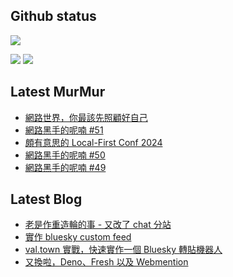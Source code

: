 ## Github status

![](http://github-profile-summary-cards.vercel.app/api/cards/profile-details?username=siygle&theme=default)

![](http://github-profile-summary-cards.vercel.app/api/cards/stats?username=siygle&theme=default)
![](http://github-profile-summary-cards.vercel.app/api/cards/productive-time?username=siygle&theme=default&utcOffset=8)

## Latest MurMur

<!-- CHAT-POST-LIST:START -->
- [網路世界，你最該先照顧好自己](https://chat.sylee.dev/2024/08/11/take-care-of-yourself-first)
- [網路黑手的呢喃 #51](https://chat.sylee.dev/2024/07/30/網路黑手的呢喃-51)
- [頗有意思的 Local-First Conf 2024](https://chat.sylee.dev/2024/07/26/local-first-conf-2024)
- [網路黑手的呢喃 #50](https://chat.sylee.dev/2024/07/03/網路黑手的呢喃-50)
- [網路黑手的呢喃 #49](https://chat.sylee.dev/2024/06/18/網路黑手的呢喃-49)
<!-- CHAT-POST-LIST:END -->

## Latest Blog

<!-- BLOG-POST-LIST:START -->
- [老是作重造輪的事 - 又改了 chat 分站](https://sylee.dev/blog/2024-05-08-rewrite-chat)
- [實作 bluesky custom feed](https://sylee.dev/blog/2023-06-13-bluesky-custom-feed)
- [val.town 實戰，快速實作一個 Bluesky 轉貼機器人](https://sylee.dev/blog/2023-05-28-val-town-bluesky-repost-scheduler)
- [又換啦，Deno、Fresh 以及 Webmention](https://sylee.dev/blog/2023-04-10-change-again-deno-fresh-webmention)
<!-- BLOG-POST-LIST:END -->
